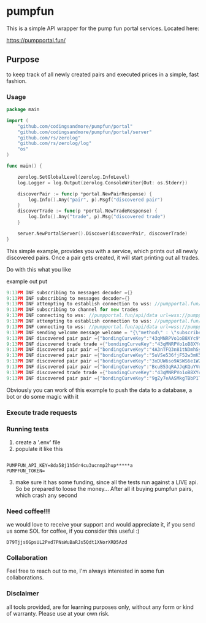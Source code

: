 # pumpfun

This is a simple API wrapper for the pump fun portal services. Located here:

https://pumpportal.fun/

## Purpose

to keep track of all newly created pairs and executed prices in a simple, fast fashion.

### Usage

```go
package main

import (
	"github.com/codingsandmore/pumpfun/portal"
	"github.com/codingsandmore/pumpfun/portal/server"
	"github.com/rs/zerolog"
	"github.com/rs/zerolog/log"
	"os"
)

func main() {

	zerolog.SetGlobalLevel(zerolog.InfoLevel)
	log.Logger = log.Output(zerolog.ConsoleWriter{Out: os.Stderr})

	discoverPair := func(p *portal.NewPairResponse) {
		log.Info().Any("pair", p).Msgf("discovered pair")
	}
	discoverTrade := func(p *portal.NewTradeResponse) {
		log.Info().Any("trade", p).Msg("discovered trade")
	}

	server.NewPortalServer().Discover(discoverPair, discoverTrade)
}

```

This simple example, provides you with a service, which prints out all newly discovered pairs. Once a pair gets created,
it will start printing out all trades.

Do with this what you like

example out put

```go
9:13PM INF subscribing to messages decoder ={}
9:13PM INF subscribing to messages decoder={}
9:13PM INF attempting to establish connection to wss: //pumpportal.fun/api/data
9:13PM INF subscribing to channel for new trades
9:13PM INF connecting to wss: //pumpportal.fun/api/data url=wss://pumpportal.fun/api/data
9:13PM INF attempting to establish connection to wss: //pumpportal.fun/api/data
9:13PM INF connecting to wss: //pumpportal.fun/api/data url=wss://pumpportal.fun/api/data
9:13PM INF sending welcome message welcome = "{\"method\" : \"subscribeNewToken\"}"
9:13PM INF discovered pair pair ={"bondingCurveKey":"43qMNRPVo1oB8XYc9YZRuN9fKYSn782X5TnreNKWgS5b", "initialBuy":59141732.283464, "marketCapSol":31.316014290152186, "mint":"FNzXkQwLWzRm6Z1jJT9gnVH2pHiKiYLw3Ry1btY5KvLU", "signature":"4mcbFv4WTEPqbqXF5hN1WksNkzw8H97Y9vhCpv1EeG1Dcj3UMkg26CLNktbQk8J5o53S8ArZGaJTuZukK5aWWQg3","traderPublicKey":"9HkFiXkZgp3fAwNVKDwabLKSvfJExJVDoUpR4Meo7XD7", "txType":"create", "vSolInBondingCurve":31.749999999999982, "vTokensInBondingCurve":1013858267.716536}
9:13PM INF discovered trade trade ={"bondingCurveKey":"43qMNRPVo1oB8XYc9YZRuN9fKYSn782X5TnreNKWgS5b", "marketCapSol":32.712100031065454, "mint":"FNzXkQwLWzRm6Z1jJT9gnVH2pHiKiYLw3Ry1btY5KvLU", "newTokenBalance":21870594.372929, "signature":"4dyCV1zNQpCPPrKoK5dSH6JEU74j34hrV6VvfhFUVndvZaCJm6nxhRBdPvgVne7PvqTHbquUbvSyMuqDPft1xyhb","tokenAmount":21870594.372929, "traderPublicKey":"7t3Rn6w9ou2kS1cyZjW28G4wkb6N3arLPsqGVogkyQBD", "txType":"buy", "vSolInBondingCurve":32.44999999999995, "vTokensInBondingCurve":991987673.343607}
9:13PM INF discovered pair pair ={"bondingCurveKey":"4A3nTFQ3n81tN3mhSy8uzhZoBzUiEsKi11m8JbnwSqGS", "initialBuy":79481481.481481, "marketCapSol":32.6113699906803, "mint":"5XJ77H59Ws9SpEiMj2BjX7fFEcbbGzPowyJBi8ar7i62", "signature":"5TKad77QinBX7wpSJABiiH2w7FnSgseEHdjTzTHgT9bcYJAa9xrKyTTfVHifoXXqHZdy1wBfbFHmrVCebBBsfev2","traderPublicKey":"3QH76KPoo47vrwVWecWFYg6q2Pmg2dN4TG3ugDT23UHg", "txType":"create", "vSolInBondingCurve":32.399999999999984, "vTokensInBondingCurve":993518518.518519}
9:13PM INF discovered pair pair ={"bondingCurveKey":"5uVSe536fjF52w3mK5kmVD5rr4kDPAZAdc3aA2fKo7wc", "initialBuy":67062499.999999, "marketCapSol":31.811121466293816, "mint":"473DBX5kbuYe8s9Z1ycRJo6y84cCeFEgYp4JcPtJyR4U", "signature":"5vDN5Fov9u3ck6YETffjCfoqmK8242cJGMqW8bK6DQb7TYzEtCGG7M3w3Jrq4AJJfxXATZp2VxECHwaY1g1aEbLU","traderPublicKey":"7G6LFz6bNHjMRsvcv6T2sgQ8MHoosJmUUxyjTBF6yk6a", "txType":"create", "vSolInBondingCurve":31.999999999999968, "vTokensInBondingCurve":1005937500.000001}
9:13PM INF discovered pair pair ={"bondingCurveKey":"3xDUW6so9ASWS6e1W2nmD4LheBMX6mSabg6d3dDzimZZ", "initialBuy":49470588.235294, "marketCapSol":30.727011494252864, "mint":"CYJz5KPs5drvJVzfregbQ2e8wLUdARq6x6ipPQN1NC9c", "signature":"4MEoAhjPa6A6gQVjFvmX1swE4QFM1MS3997gZW276QbzQrmm9HDuBjstJvMBbPfiCJsKS4Vme3b8eKHdTvibtfWZ","traderPublicKey":"GdCV6ncVRcGrXSnuRPUH7dUaaDRWGFfzQPHjEXqutgbk", "txType":"create", "vSolInBondingCurve":31.449999999999996, "vTokensInBondingCurve":1023529411.764706}
9:13PM INF discovered pair pair ={"bondingCurveKey":"BcuB53qRAJJqKQuYVqxKzWSv5SdK37wRDz2NAJCpmNfF", "initialBuy":0, "marketCapSol":27.958993476234856, "mint":"FboZUGzat39UewgwBFfQHdBEBiLdKEi2AVnFAbeXrfmh", "signature":"JrGoUbLzyYroDwa29qmJ2RyHzUWomtDAwm64yxoCwQzrKftoNx4mBEgFAC5JiYRscye6WaeqBT7j2tagjDsCjpg","traderPublicKey":"Ab9T2tnSrAq6uJ3a5RHx8vFERuQjV55ApNNmzvwScKCr", "txType":"create", "vSolInBondingCurve":30, "vTokensInBondingCurve":1073000000}
9:13PM INF discovered trade trade ={"bondingCurveKey":"43qMNRPVo1oB8XYc9YZRuN9fKYSn782X5TnreNKWgS5b", "marketCapSol":29.13456951145911, "mint":"FNzXkQwLWzRm6Z1jJT9gnVH2pHiKiYLw3Ry1btY5KvLU", "newTokenBalance":0.283464, "signature":"s29EsThi4if19xueesLZifFhLN1gWYacVqHkGDFLb5yyAVoCSr5iqGvkBUE2t9CiPa9X5uEMnjojstcRVatYo4v","tokenAmount":59141732, "traderPublicKey":"9HkFiXkZgp3fAwNVKDwabLKSvfJExJVDoUpR4Meo7XD7", "txType":"sell", "vSolInBondingCurve":30.624202725521993, "vTokensInBondingCurve":1051129405.343607}
9:13PM INF discovered pair pair ={"bondingCurveKey":"9gZy7eAASMkgTBbP1TnBXP65ysb7CYLyBQznapc886Rn", "initialBuy":47840764.33121, "marketCapSol":30.629388008698342, "mint":"Bo51ZyNkhMtQboXq8aUqVPkPeewmCRWR4pF9iq34QSVq", "signature":"58de9dg7nQs4cFvRs9cmdDb6i4eR8xtneZNpBRniVufEMEL8iccHeV5aaBdVspr4fB6woRR2Y3z57QU146auoLoY","traderPublicKey":"DniHsMTe5q7SWm6R26bRg6vfrqGvodAxif7JsbmMfyWJ", "txType":"create", "vSolInBondingCurve":31.399999999999995, "vTokensInBondingCurve":1025159235.66879}

```

Obviously you can work of this example to push the data to a database, a bot or do some magic with it

### Execute trade requests

### Running tests

1. create a '.env' file
2. populate it like this

```env

PUMPFUN_API_KEY=8da58j1h5dr4cu3ucnmp2hup*****a
PUMPFUN_TOKEN=
```

3. make sure it has some funding, since all the tests run against a LIVE api. So be prepared to loose the money... After
   all it buying pumpfun pairs, which crash any second


### Need coffee!!!

we would love to receive your support and would appreciate it, if you send us some SOL for coffee, if you consider this
useful :)

```
D79Tjjs6GpsUL2Pxd7PNsWuBaRJs5Qdt1XNorXRD5Azd
```

### Collaboration

Feel free to reach out to me, I'm always interested in some fun collaborations.

### Disclaimer

all tools provided, are for learning purposes only, without any form or kind of warranty. Please use at your own risk.